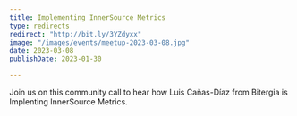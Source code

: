 ```yaml
---
title: Implementing InnerSource Metrics
type: redirects
redirect: "http://bit.ly/3YZdyxx"
image: "/images/events/meetup-2023-03-08.jpg"
date: 2023-03-08
publishDate: 2023-01-30

---
```


Join us on this community call to hear how Luis Cañas-Díaz from Bitergia is Implenting InnerSource Metrics.
